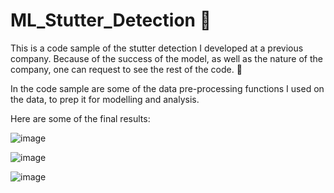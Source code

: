 # ML_Stutter_Detection 👋
This is a code sample of the stutter detection I developed at a previous company. Because of the success of the model, as well as the nature of the company, one can request to see the rest of the code. 💬

In the code sample are some of the data pre-processing functions I used on the data, to prep it for modelling and analysis.

Here are some of the final results:

![image](https://user-images.githubusercontent.com/57512498/212816636-e66ddb0d-bfdc-4594-a205-82757b5f9710.png)

![image](https://user-images.githubusercontent.com/57512498/212816301-29c5b1fd-8274-4fd4-b3b6-c6837f3c52eb.png)

![image](https://user-images.githubusercontent.com/57512498/212816466-dd8232a6-6598-4421-9ad8-aaa24c838e51.png)

